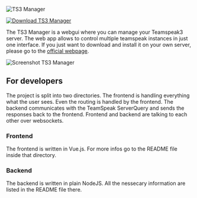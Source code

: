 ![TS3 Manager](https://www.ts3.app/ts3_manager_text_new_2.svg)

[![Download TS3 Manager](https://img.shields.io/sourceforge/dt/ts3-manager.svg)](https://sourceforge.net/projects/ts3-manager/files/latest/download)

The TS3 Manager is a webgui where you can manage your Teamspeak3 server. The web app allows to control multiple teamspeak instances in just one interface. If you just want to download and install it on your own server, please go to the [official webpage](https://www.ts3.app).

![Screenshot TS3 Manager](https://a.fsdn.com/con/app/proj/ts3-manager/screenshots/Server%20Viewer%20-blur.png/max/max/1)

## For developers
The project is split into two directories. The frontend is handling everything what the user sees. Even the routing is handled by the frontend. The backend communicates with the TeamSpeak ServerQuery and sends the responses back to the frontend. Frontend and backend are talking to each other over websockets.

### Frontend
The frontend is written in Vue.js. For more infos go to the README file inside that directory.

### Backend
The backend is written in plain NodeJS. All the nessecary information are listed in the README file there.
